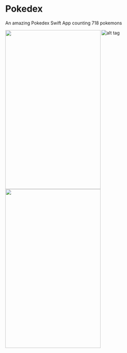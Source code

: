 # Pokedex
An amazing Pokedex Swift App counting 718 pokemons

<a href="https://cloud.githubusercontent.com/assets/6792118/11445054/faf422c4-9520-11e5-912c-03696489f569.png">
<img src="https://cloud.githubusercontent.com/assets/6792118/11445054/faf422c4-9520-11e5-912c-03696489f569.png" align="left" height="500" width="300" >
</a>

![alt tag](https://cloud.githubusercontent.com/assets/6792118/11445058/fb5a1156-9520-11e5-83fb-57d6aec0d7f4.png)

<a href="https://cloud.githubusercontent.com/assets/6792118/11445059/fc102626-9520-11e5-952f-4f4584aeb471.png">
<img src="https://cloud.githubusercontent.com/assets/6792118/11445059/fc102626-9520-11e5-952f-4f4584aeb471.png" align="center" height="500" width="300" >
</a>
